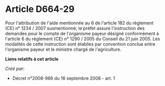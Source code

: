 # Article D664-29

Pour l'attribution de l'aide mentionnée au 6 de l'article 182 du règlement (CE) n° 1234 / 2007 susmentionné, le préfet assure
l'instruction des demandes pour le compte de l'organisme payeur désigné conformément à l'article 6 du règlement (CE) n°
1290 / 2005 du Conseil du 21 juin 2005. Les modalités de cette instruction sont établies par convention conclue entre
l'organisme payeur et le ministre chargé de l'agriculture.

**Liens relatifs à cet article**

_Créé par_:

  - Décret n°2008-966 du 16 septembre 2008 - art. 1
